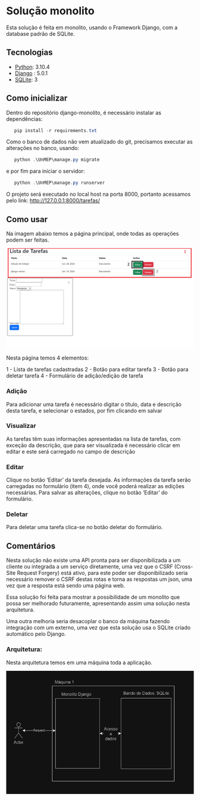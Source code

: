 # Solução monolito
Esta solução é feita em monolito, usando o Framework Django, com a database padrão de SQLite. 

## Tecnologias
 - [Python](https://www.python.org/downloads/): 3.10.4 
 - [Django](https://www.djangoproject.com/) : 5.0.1
 - [SQLite](https://www.sqlite.org/index.html): 3 

## Como inicializar
Dentro do repositório django-monolito, é necessário instalar as dependências:

```powershell
   pip install -r requirements.txt 
```
Como o banco de dados não vem atualizado do git, precisamos executar as alterações no banco, usando:
```powershell
   python .\UnMEP\manage.py migrate 
```
e por fim para iniciar o servidor:
```powershell
   python .\UnMEP\manage.py runserver 
```
O projeto será executado no local host na porta 8000, portanto acessamos pelo link:
http://127.0.0.1:8000/tarefas/

## Como usar
Na imagem abaixo temos a página principal, onde todas as operações podem ser feitas.

![Alt Text](img/pagina_inicial.png)

Nesta página temos 4 elementos:

1 - Lista de tarefas cadastradas
2 - Botão para editar tarefa
3 - Botão para deletar tarefa
4 - Formulário de adição/edição de tarefa


### Adição

Para adicionar uma tarefa é necessário digitar o título, data e descrição desta tarefa, e selecionar o estados, por fim clicando em salvar

### Visualizar

As tarefas têm suas informações apresentadas na lista de tarefas, com exceção da descrição, que para ser visualizada é necessário clicar em editar e este será carregado no campo de descrição

### Editar

Clique no botão ‘Editar’ da tarefa desejada. As informações da tarefa serão carregadas no formulário (item 4), onde você poderá realizar as edições necessárias. Para salvar as alterações, clique no botão ‘Editar’ do formulário.

### Deletar

Para deletar uma tarefa clica-se no botão deletar do formulário.


## Comentários
Nesta solução não existe uma API pronta para ser disponibilizada a um cliente ou integrada a um serviço diretamente, uma vez que o CSRF (Cross-Site Request Forgery) está ativo, para este poder ser disponibilizado seria necessário remover o CSRF destas rotas e torna as respostas um json, uma vez que a resposta está sendo uma página web.

Essa solução foi feita para mostrar a possibilidade de um monolito que possa ser melhorado futuramente, apresentando assim uma solução nesta arquitetura.

Uma outra melhoria seria desacoplar o banco da máquina fazendo integração com um externo, uma vez que esta solução usa o SQLite criado automático pelo Django.

### Arquitetura:
Nesta arquitetura temos em uma máquina toda a aplicação.

![Alt Text](img/arquitetura.png)
